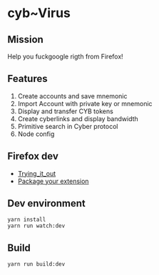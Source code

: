 # cyb~Virus

## Mission

Help you fuckgoogle rigth from Firefox!

## Features
1. Create accounts and save mnemonic
2. Import Account with private key or mnemonic
3. Display and transfer CYB tokens
4. Create cyberlinks and display bandwidth
6. Primitive search in Cyber protocol
7. Node config

## Firefox dev
* [Trying_it_out](https://developer.mozilla.org/en-US/docs/Mozilla/Add-ons/WebExtensions/Your_first_WebExtension#Trying_it_out)
* [Package your extension](https://extensionworkshop.com/documentation/publish/package-your-extension/)

## Dev environment
```
yarn install
yarn run watch:dev
```

## Build 
```
yarn run build:dev
```
